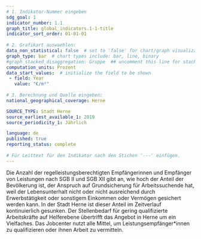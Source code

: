 ```yaml
---
# 1. Indikator-Nummer eingeben 
sdg_goal: 1 
indicator_number: 1.1
graph_title: global_indicators.1-1-title
indicator_sort_order: 01-01-01
 
# 2. Grafikart auswaehlen: 
data_non_statistical: false  # set to 'false' for chart/graph visualization 
graph_type: bar  # chart types include: bar, line, binary 
#graph_stacked_disaggregation: Gruppe  ## uncomment this line for stacked bars. eplace 'Geschlecht' with the field of aggregation. 
computation_units: Prozent   
data_start_values:  # initialize the field to be shown  
 - field: Year
   value: "€/m²"
 
# 3. Berechnung und Quelle eingeben: 
national_geographical_coverage: Herne

SOURCE_TYPE: Stadt Herne
source_earliest_available_1: 2019
source_periodicity_1: Jährlich

language: de   
published: true 
reporting_status: complete
 
# Für Leittext für den Indikator nach den Stichen '---' einfügen. 
---
```

Die Anzahl der regelleistungsberechtigten Empfängerinnen und Empfänger von Leistungen nach SGB II und SGB XII gibt an, wie hoch der Anteil der Bevölkerung ist, der Anspruch auf Grundsicherung für Arbeitssuchende hat, weil der Lebensunterhalt nicht oder nicht ausreichend durch Erwerbstätigkeit oder sonstigem Einkommen oder Vermögen gesichert werden kann. In der Stadt Herne ist dieser Anteil im Zeitverlauf kontinuierlich gesunken. Der Stellenbedarf für gering qualifizierte Arbeitskräfte auf Helferebene übertrifft das Angebot in Herne um ein Vielfaches. Das Jobcenter nutzt alle Mittel, um Leistungsempfänger*innen zu qualifizieren oder ihnen Arbeit zu vermitteln. <br>
